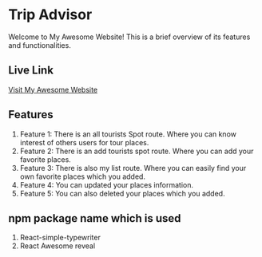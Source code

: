 # Trip Advisor

Welcome to My Awesome Website! This is a brief overview of its features and functionalities.

## Live Link
[Visit My Awesome Website](https://www.example.com)

## Features
1. Feature 1: There is an all tourists Spot route. Where you can know interest of others users for tour places.
2. Feature 2: There is an add tourists spot route. Where you can add your favorite places.
3. Feature 3: There is also my list route. Where you can easily find your own favorite places which you added.
4. Feature 4: You can updated your places information.
5. Feature 5: You can also deleted your places which you added.

## npm package name which is used
1. React-simple-typewriter
2. React Awesome reveal